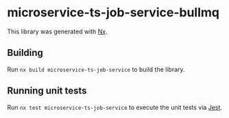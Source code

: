# microservice-ts-job-service-bullmq

This library was generated with [Nx](https://nx.dev).

## Building

Run `nx build microservice-ts-job-service` to build the library.

## Running unit tests

Run `nx test microservice-ts-job-service` to execute the unit tests via [Jest](https://jestjs.io).
